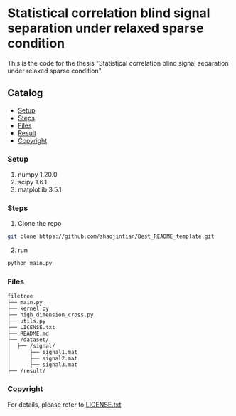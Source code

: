 # Statistical correlation blind signal separation under relaxed sparse condition

This is the code for the thesis "Statistical correlation blind signal separation under relaxed sparse condition".
 
## Catalog

- [Setup](#(Setup))
- [Steps](#Steps)
- [Files](#Files)
- [Result](#Result)
- [Copyright](#Copyright)


### Setup

1. numpy        1.20.0
2. scipy        1.6.1
3. matplotlib   3.5.1

### Steps

1. Clone the repo

```sh
git clone https://github.com/shaojintian/Best_README_template.git
```
2. run
```sh
python main.py
```

### Files

```
filetree 
├── main.py
├── kernel.py
├── high_dimension_cross.py
├── utils.py
├── LICENSE.txt
├── README.md
├── /dataset/
│  ├── /signal/
│      ├── signal1.mat
│      ├── signal2.mat
│      ├── signal3.mat
├── /result/

```

### Copyright

For details, please refer to [LICENSE.txt](https://github.com/LYXRhythm/BSS_SC/blob/main/LICENSE.txt)

